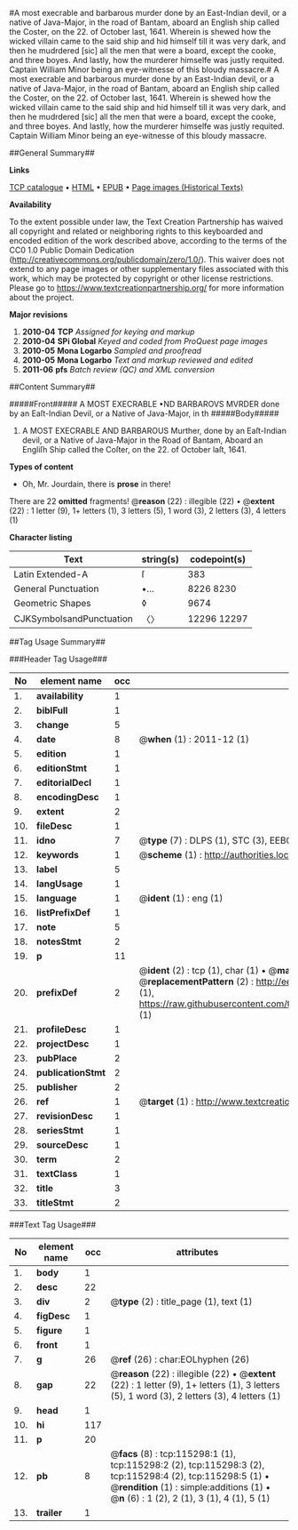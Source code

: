 #A most execrable and barbarous murder done by an East-Indian devil, or a native of Java-Major, in the road of Bantam, aboard an English ship called the Coster, on the 22. of October last, 1641. Wherein is shewed how the wicked villain came to the said ship and hid himself till it was very dark, and then he mudrdered [sic] all the men that were a board, except the cooke, and three boyes. And lastly, how the murderer himselfe was justly requited. Captain William Minor being an eye-witnesse of this bloudy massacre.#
A most execrable and barbarous murder done by an East-Indian devil, or a native of Java-Major, in the road of Bantam, aboard an English ship called the Coster, on the 22. of October last, 1641. Wherein is shewed how the wicked villain came to the said ship and hid himself till it was very dark, and then he mudrdered [sic] all the men that were a board, except the cooke, and three boyes. And lastly, how the murderer himselfe was justly requited. Captain William Minor being an eye-witnesse of this bloudy massacre.

##General Summary##

**Links**

[TCP catalogue](http://www.ota.ox.ac.uk/tcp/)  • 
[HTML](http://tei.it.ox.ac.uk/tcp/Texts-HTML/free/A89/A89359.html)  • 
[EPUB](http://tei.it.ox.ac.uk/tcp/Texts-EPUB/free/A89/A89359.epub) • 
[Page images (Historical Texts)](https://historicaltexts.jisc.ac.uk/eebo-99863116e)

**Availability**

To the extent possible under law, the Text Creation Partnership has waived all copyright and related or neighboring rights to this keyboarded and encoded edition of the work described above, according to the terms of the CC0 1.0 Public Domain Dedication (http://creativecommons.org/publicdomain/zero/1.0/). This waiver does not extend to any page images or other supplementary files associated with this work, which may be protected by copyright or other license restrictions. Please go to https://www.textcreationpartnership.org/ for more information about the project.

**Major revisions**

1. __2010-04__ __TCP__ *Assigned for keying and markup*
1. __2010-04__ __SPi Global__ *Keyed and coded from ProQuest page images*
1. __2010-05__ __Mona Logarbo__ *Sampled and proofread*
1. __2010-05__ __Mona Logarbo__ *Text and markup reviewed and edited*
1. __2011-06__ __pfs__ *Batch review (QC) and XML conversion*

##Content Summary##

#####Front#####
A MOST EXECRABLE •ND BARBAROVS MVRDER done by an Eaſt-Indian Devil, or a Native of Java-Major, in th
#####Body#####

1. A MOST EXECRABLE AND BARBAROUS Murther, done by an Eaſt-Indian devil, or a Native of Java-Major in the Road of Bantam, Aboard an Engliſh Ship called the Coſter, on the 22. of October laſt, 1641.

**Types of content**

  * Oh, Mr. Jourdain, there is **prose** in there!

There are 22 **omitted** fragments! 
 @__reason__ (22) : illegible (22)  •  @__extent__ (22) : 1 letter (9), 1+ letters (1), 3 letters (5), 1 word (3), 2 letters (3), 4 letters (1)

**Character listing**


|Text|string(s)|codepoint(s)|
|---|---|---|
|Latin Extended-A|ſ|383|
|General Punctuation|•…|8226 8230|
|Geometric Shapes|◊|9674|
|CJKSymbolsandPunctuation|〈〉|12296 12297|

##Tag Usage Summary##

###Header Tag Usage###

|No|element name|occ|attributes|
|---|---|---|---|
|1.|__availability__|1||
|2.|__biblFull__|1||
|3.|__change__|5||
|4.|__date__|8| @__when__ (1) : 2011-12 (1)|
|5.|__edition__|1||
|6.|__editionStmt__|1||
|7.|__editorialDecl__|1||
|8.|__encodingDesc__|1||
|9.|__extent__|2||
|10.|__fileDesc__|1||
|11.|__idno__|7| @__type__ (7) : DLPS (1), STC (3), EEBO-CITATION (1), PROQUEST (1), VID (1)|
|12.|__keywords__|1| @__scheme__ (1) : http://authorities.loc.gov/ (1)|
|13.|__label__|5||
|14.|__langUsage__|1||
|15.|__language__|1| @__ident__ (1) : eng (1)|
|16.|__listPrefixDef__|1||
|17.|__note__|5||
|18.|__notesStmt__|2||
|19.|__p__|11||
|20.|__prefixDef__|2| @__ident__ (2) : tcp (1), char (1)  •  @__matchPattern__ (2) : ([0-9\-]+):([0-9IVX]+) (1), (.+) (1)  •  @__replacementPattern__ (2) : http://eebo.chadwyck.com/downloadtiff?vid=$1&page=$2 (1), https://raw.githubusercontent.com/textcreationpartnership/Texts/master/tcpchars.xml#$1 (1)|
|21.|__profileDesc__|1||
|22.|__projectDesc__|1||
|23.|__pubPlace__|2||
|24.|__publicationStmt__|2||
|25.|__publisher__|2||
|26.|__ref__|1| @__target__ (1) : http://www.textcreationpartnership.org/docs/. (1)|
|27.|__revisionDesc__|1||
|28.|__seriesStmt__|1||
|29.|__sourceDesc__|1||
|30.|__term__|2||
|31.|__textClass__|1||
|32.|__title__|3||
|33.|__titleStmt__|2||


###Text Tag Usage###

|No|element name|occ|attributes|
|---|---|---|---|
|1.|__body__|1||
|2.|__desc__|22||
|3.|__div__|2| @__type__ (2) : title_page (1), text (1)|
|4.|__figDesc__|1||
|5.|__figure__|1||
|6.|__front__|1||
|7.|__g__|26| @__ref__ (26) : char:EOLhyphen (26)|
|8.|__gap__|22| @__reason__ (22) : illegible (22)  •  @__extent__ (22) : 1 letter (9), 1+ letters (1), 3 letters (5), 1 word (3), 2 letters (3), 4 letters (1)|
|9.|__head__|1||
|10.|__hi__|117||
|11.|__p__|20||
|12.|__pb__|8| @__facs__ (8) : tcp:115298:1 (1), tcp:115298:2 (2), tcp:115298:3 (2), tcp:115298:4 (2), tcp:115298:5 (1)  •  @__rendition__ (1) : simple:additions (1)  •  @__n__ (6) : 1 (2), 2 (1), 3 (1), 4 (1), 5 (1)|
|13.|__trailer__|1||
